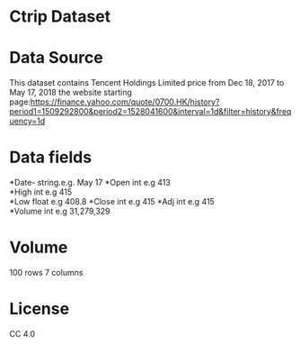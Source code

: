 # Ctrip Dataset

# Data Source

This dataset contains Tencent Holdings Limited price from Dec 18, 2017 to May 17, 2018 the website starting page:https://finance.yahoo.com/quote/0700.HK/history?period1=1509292800&period2=1528041600&interval=1d&filter=history&frequency=1d



# Data fields 
*Date- string.e.g. May 17
*Open int e.g 413	
*High int e.g 415	
*Low float e.g 408.8
*Close int e.g 415 
*Adj int e.g 415	
*Volume int e.g 31,279,329



# Volume
100 rows 7 columns

# License
CC 4.0
